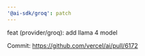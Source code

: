```yaml
---
'@ai-sdk/groq': patch
---
```


feat (provider/groq): add llama 4 model

Commit: https://github.com/vercel/ai/pull/6172
